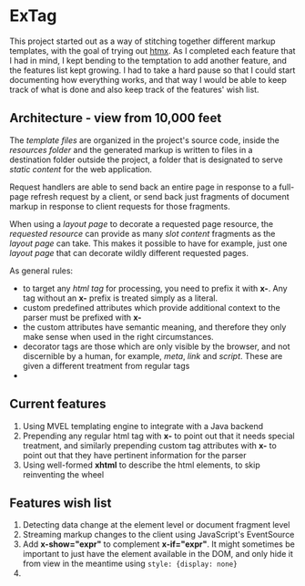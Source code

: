 # ExTag

This project started out as a way of stitching together different markup templates, with the goal of trying out [htmx](https://htmx.org/). 
As I completed each feature that I had in mind, I kept bending to the temptation to add another feature, and the features list kept growing. 
I had to take a hard pause so that I could start documenting how everything works, and that way I would be able to keep track of what is 
done and also keep track of the features' wish list.

## Architecture - view from 10,000 feet

The _template files_ are organized in the project's source code, inside the _resources folder_ and the generated markup is written to files 
in a destination folder outside the project, a folder that is designated to serve _static content_ for the web application.

Request handlers are able to send back an entire page in response to a full-page refresh request by a client, or send back just fragments 
of document markup in response to client requests for those fragments.

When using a _layout page_ to decorate a requested page resource, the _requested resource_ can provide as many _slot content_ fragments as the
_layout page_ can take. This makes it possible to have for example, just one _layout page_ that can decorate wildly different requested pages.

As general rules:
- to target any _html tag_ for processing, you need to prefix it with __x-__. Any tag without an __x-__ prefix is treated simply as a literal.
- custom predefined attributes which provide additional context to the parser must be prefixed with __x-__ 
- the custom attributes have semantic meaning, and therefore they only make sense when used in the right circumstances. 
- decorator tags are those which are only visible by the browser, and not discernible by a human, for example, _meta_, _link_ and _script_. 
These are given a different treatment from regular tags
- 

## Current features

1. Using MVEL templating engine to integrate with a Java backend
2. Prepending any regular html tag with __x-__ to point out that it needs special treatment, and similarly prepending custom tag attributes with
__x-__ to point out that they have pertinent information for the parser
3. Using well-formed __xhtml__ to describe the html elements, to skip reinventing the wheel

## Features wish list

1. Detecting data change at the element level or document fragment level
2. Streaming markup changes to the client using JavaScript's EventSource
3. Add __x-show="expr"__ to complement __x-if="expr"__. It might sometimes be important to just have the element available in the DOM, and only hide
it from view in the meantime using ```style: {display: none}```
4. 